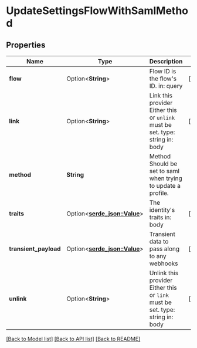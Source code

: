 # UpdateSettingsFlowWithSamlMethod

## Properties

Name | Type | Description | Notes
------------ | ------------- | ------------- | -------------
**flow** | Option<**String**> | Flow ID is the flow's ID.  in: query | [optional]
**link** | Option<**String**> | Link this provider  Either this or `unlink` must be set.  type: string in: body | [optional]
**method** | **String** | Method  Should be set to saml when trying to update a profile. | 
**traits** | Option<[**serde_json::Value**](.md)> | The identity's traits  in: body | [optional]
**transient_payload** | Option<[**serde_json::Value**](.md)> | Transient data to pass along to any webhooks | [optional]
**unlink** | Option<**String**> | Unlink this provider  Either this or `link` must be set.  type: string in: body | [optional]

[[Back to Model list]](../README.md#documentation-for-models) [[Back to API list]](../README.md#documentation-for-api-endpoints) [[Back to README]](../README.md)


